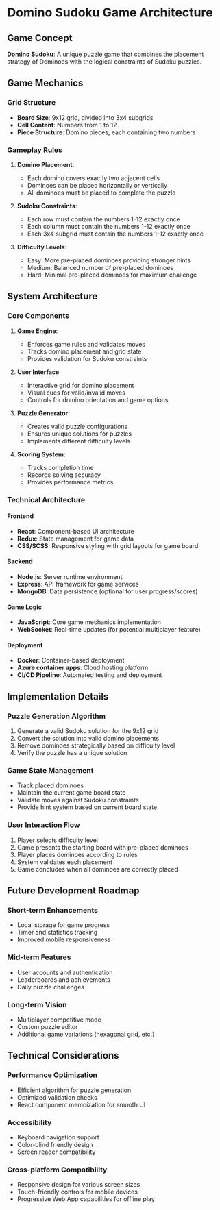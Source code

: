 # Domino Sudoku Game Architecture

## Game Concept
**Domino Sudoku**: A unique puzzle game that combines the placement strategy of Dominoes with the logical constraints of Sudoku puzzles.

## Game Mechanics

### Grid Structure
- **Board Size**: 9x12 grid, divided into 3x4 subgrids
- **Cell Content**: Numbers from 1 to 12
- **Piece Structure**: Domino pieces, each containing two numbers

### Gameplay Rules
1. **Domino Placement**:
   - Each domino covers exactly two adjacent cells
   - Dominoes can be placed horizontally or vertically
   - All dominoes must be placed to complete the puzzle

2. **Sudoku Constraints**:
   - Each row must contain the numbers 1-12 exactly once
   - Each column must contain the numbers 1-12 exactly once
   - Each 3x4 subgrid must contain the numbers 1-12 exactly once

3. **Difficulty Levels**:
   - Easy: More pre-placed dominoes providing stronger hints
   - Medium: Balanced number of pre-placed dominoes
   - Hard: Minimal pre-placed dominoes for maximum challenge

## System Architecture

### Core Components
1. **Game Engine**:
   - Enforces game rules and validates moves
   - Tracks domino placement and grid state
   - Provides validation for Sudoku constraints

2. **User Interface**:
   - Interactive grid for domino placement
   - Visual cues for valid/invalid moves
   - Controls for domino orientation and game options

3. **Puzzle Generator**:
   - Creates valid puzzle configurations
   - Ensures unique solutions for puzzles
   - Implements different difficulty levels

4. **Scoring System**:
   - Tracks completion time
   - Records solving accuracy
   - Provides performance metrics

### Technical Architecture

#### Frontend
- **React**: Component-based UI architecture
- **Redux**: State management for game data
- **CSS/SCSS**: Responsive styling with grid layouts for game board

#### Backend
- **Node.js**: Server runtime environment
- **Express**: API framework for game services
- **MongoDB**: Data persistence (optional for user progress/scores)

#### Game Logic
- **JavaScript**: Core game mechanics implementation
- **WebSocket**: Real-time updates (for potential multiplayer feature)

#### Deployment
- **Docker**: Container-based deployment
- **Azure container apps**: Cloud hosting platform
- **CI/CD Pipeline**: Automated testing and deployment

## Implementation Details

### Puzzle Generation Algorithm
1. Generate a valid Sudoku solution for the 9x12 grid
2. Convert the solution into valid domino placements
3. Remove dominoes strategically based on difficulty level
4. Verify the puzzle has a unique solution

### Game State Management
- Track placed dominoes
- Maintain the current game board state
- Validate moves against Sudoku constraints
- Provide hint system based on current board state

### User Interaction Flow
1. Player selects difficulty level
2. Game presents the starting board with pre-placed dominoes
3. Player places dominoes according to rules
4. System validates each placement
5. Game concludes when all dominoes are correctly placed

## Future Development Roadmap

### Short-term Enhancements
- Local storage for game progress
- Timer and statistics tracking
- Improved mobile responsiveness

### Mid-term Features
- User accounts and authentication
- Leaderboards and achievements
- Daily puzzle challenges

### Long-term Vision
- Multiplayer competitive mode
- Custom puzzle editor
- Additional game variations (hexagonal grid, etc.)

## Technical Considerations

### Performance Optimization
- Efficient algorithm for puzzle generation
- Optimized validation checks
- React component memoization for smooth UI

### Accessibility
- Keyboard navigation support
- Color-blind friendly design
- Screen reader compatibility

### Cross-platform Compatibility
- Responsive design for various screen sizes
- Touch-friendly controls for mobile devices
- Progressive Web App capabilities for offline play

